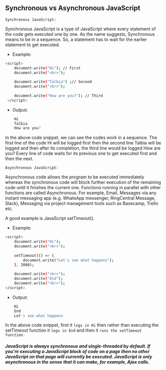 ## Synchronous vs Asynchronous JavaScript

```ssh
Synchronous JavaScript:
```
Synchronous JavaScript is a type of JavaScript where every statement of the code gets executed one by one. As the name suggests, Synchronous means to be in a sequence. So, a statement has to wait for the earlier statement to get executed. 

- Example: 
```sh
<script>
    document.write("Hi"); // First
    document.write("<br>");
 
    document.write("Talbia") ;// Second
    document.write("<br>");
   
    document.write("How are you?"); // Third
 </script>
```
- Output: 
```sh
	Hi
	Talbia
	How are you?
```

In the above code snippet, we can see the codes work in a sequence. The first line of the code Hi will be logged first then the second line Talbia will be logged and then after its completion, the third line would be logged How are you?
Every line of code waits for its previous one to get executed first and then the next.


```ssh
Asynchronous JavaScript:
```
Asynchronous code allows the program to be executed immediately whereas the synchronous code will block further execution of the remaining code until it finishes the current one. Functions running in parallel with other functions are called Asynchronous. For example, Email, Messages via any instant messaging app (e.g. WhatsApp messenger, RingCentral Message, Slack), Messaging via project management tools such as Basecamp, Trello etc.

A good example is JavaScript setTimeout(). 

- Example:
```sh
<script>
    document.write("Hi");
    document.write("<br>");
  
    setTimeout(() => {
        document.write("Let's see what happens");
    }, 2000);
  
    document.write("<br>");
    document.write("End");
    document.write("<br>");
</script>
```
- Output:
```sh
	Hi 
	End
	Let's see what happens
```
In the above code snippet, first it `logs in Hi` then rather than executing the setTimeout function it `logs in End` and then it `runs the setTimeout function.`

#### _JavaScript is always synchronous and single-threaded by default. If you're executing a JavaScript block of code on a page then no other JavaScript on that page will currently be executed. JavaScript is only asynchronous in the sense that it can make, for example, Ajax calls._

